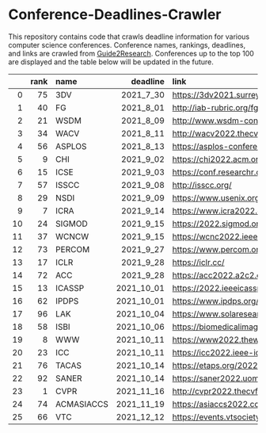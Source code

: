 # Conference-Deadlines-Crawler 

 This repository contains code that crawls deadline information for various computer science conferences. Conference names, rankings, deadlines, and links are crawled from [Guide2Research](https://www.guide2research.com/topconf/machine-learning). Conferences up to the top 100 are displayed and the table below will be updated in the future.

|    |   rank | name       |   deadline | link                                           |
|---:|-------:|:-----------|-----------:|:-----------------------------------------------|
|  0 |     75 | 3DV        |  2021_7_30 | https://3dv2021.surrey.ac.uk/                  |
|  1 |     40 | FG         |  2021_8_01 | http://iab-rubric.org/fg2021/                  |
|  2 |     21 | WSDM       |  2021_8_09 | http://www.wsdm-conference.org/2022/           |
|  3 |     34 | WACV       |  2021_8_11 | http://wacv2022.thecvf.com/home                |
|  4 |     56 | ASPLOS     |  2021_8_13 | https://asplos-conference.org/                 |
|  5 |      9 | CHI        |  2021_9_02 | https://chi2022.acm.org/                       |
|  6 |     15 | ICSE       |  2021_9_03 | https://conf.researchr.org/home/icse-2022      |
|  7 |     57 | ISSCC      |  2021_9_08 | http://isscc.org/                              |
|  8 |     29 | NSDI       |  2021_9_09 | https://www.usenix.org/conference/nsdi22       |
|  9 |      7 | ICRA       |  2021_9_14 | https://www.icra2022.org/                      |
| 10 |     24 | SIGMOD     |  2021_9_15 | https://2022.sigmod.org/                       |
| 11 |     37 | WCNCW      |  2021_9_15 | https://wcnc2022.ieee-wcnc.org/                |
| 12 |     73 | PERCOM     |  2021_9_27 | https://www.percom.org/                        |
| 13 |     17 | ICLR       |  2021_9_28 | https://iclr.cc/                               |
| 14 |     72 | ACC        |  2021_9_28 | https://acc2022.a2c2.org/                      |
| 15 |     13 | ICASSP     | 2021_10_01 | https://2022.ieeeicassp.org/                   |
| 16 |     62 | IPDPS      | 2021_10_01 | https://www.ipdps.org/                         |
| 17 |     96 | LAK        | 2021_10_04 | https://www.solaresearch.org/events/lak/lak22/ |
| 18 |     58 | ISBI       | 2021_10_06 | https://biomedicalimaging.org/2022/            |
| 19 |      8 | WWW        | 2021_10_11 | https://www2022.thewebconf.org/                |
| 20 |     23 | ICC        | 2021_10_11 | https://icc2022.ieee-icc.org/                  |
| 21 |     76 | TACAS      | 2021_10_14 | https://etaps.org/2022/tacas                   |
| 22 |     92 | SANER      | 2021_10_14 | https://saner2022.uom.gr/                      |
| 23 |      1 | CVPR       | 2021_11_16 | http://cvpr2022.thecvf.com/                    |
| 24 |     74 | ACMASIACCS | 2021_11_19 | https://asiaccs2022.conferenceservice.jp/      |
| 25 |     66 | VTC        | 2021_12_12 | https://events.vtsociety.org/vtc2022-spring/   |